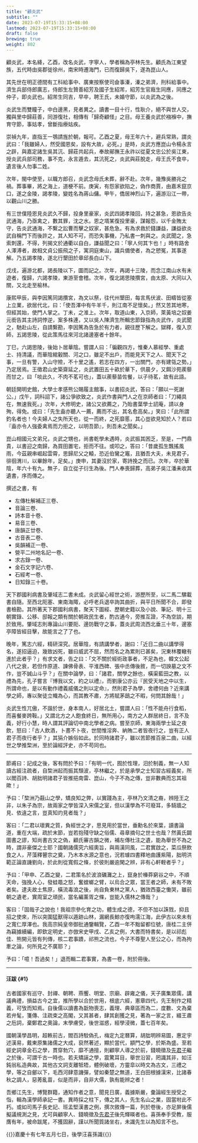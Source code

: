 ```yaml
---
title: "顧炎武"
subtitle: ""
date: 2023-07-19T15:33:15+08:00
lastmod: 2023-07-19T15:33:15+08:00
draft: false
brewing: true
weight: 802
---
```



顧炎武，本名絳，乙酉，改名炎武，字寧人，學者稱為亭林先生。顧氏為江東望族，五代時由吳郡徙徐州，南宋時遷海門，已而復歸吳下，遂為崑山人。

其先世在明正德間有工科給事中、廣東按察使司僉事溱，溱之弟濟，刑科給事中。濟生兵部侍郎廣志，侍郎生左贊善紹芳及國子生紹芾，紹芳生官廕生同應，同應之仲子，即炎武也。紹芾生同吉，早卒，聘王氏，未婚守節，以炎武為之後。

炎武生而雙瞳子，中白邊黑，見者異之。讀書一目十行，性耿介，絕不與世人交，獨與里中歸莊善，同游復社，相傳有「歸奇顧怪」之目。母王養炎武於襁褓中，撫育守節，事姑孝，曾斷指療姑疾。

崇禎九年，直指王一鶚請旌於朝，報可。乙酉之夏，母王年六十，避兵常熟，謂炎武曰：「我雖婦人，然受國恩矣，設有大故，必死。」是時，炎武方應崑山令楊永言之辟，與嘉定諸生吳其沆、歸莊共起兵，奉故鄖撫王永祚以從夏文忠公於吳江東，授炎武兵部司務，事不克，永言遁去，其沆死之，炎武與莊脫走，母王氏不食卒，遺言後人勿事二姓。

次年，閩中使至，以職方郎召，炎武念母氏未葬，辭不赴。次年，幾豫吳勝兆之禍。葬事畢，將之海上，道梗不前。庚寅，有怨家欲陷之，偽作商賈，由嘉禾竄京口，遂之金陵，謁孝陵，變姓名為蔣山傭。甲午，僑居神烈山下，遍游沿江一帶，以觀山川之勝。

有三世僕陸恩見炎武久不歸，投身里豪家，炎武四謁孝陵回，持之甚急，恩欲告炎武通海，乃亟禽之，數其罪，沈之水。恩之壻某復投里豪，謀報怨，以千金賄太守，告炎武通海，不繫之訟曹而擊之奴家，甚危急。有為求救於錢謙益，謙益欲炎武自稱門下而後許之，其人知不可，而恐失事機，乃私書一刺與之。炎武聞之，急索刺還，不得，列揭文於通衢以自白，謙益聞之曰：「寧人何其卞也！」時有路舍人澤溥者，故相文貞公振飛之子，寓洞庭東山，識兵備使者，為之愬冤，其事遂解。乃五謁孝陵，遂北行墾田於章邱長白山下。

戊戌，遍游北都，謁長陵以下，圖而記之。次年，再謁十三陵，而念江南山水有未遊者，復歸，六謁孝陵，東游至會稽。次年，復北謁思陵攢宮，由太原、大同以入關，又北走至榆林。

康熙甲辰，與李因篤同謁攢宮，為文以祭，往代州墾田，每言馬伏波、田疇皆從塞上立業，欲居代北，曰：「使吾澤中有牛羊千，則江南不足懷矣。」然又苦其地寒，但經其始，使門人掌之。丁未，之淮上。次年，取道山東，入京師，萊黃培之奴姜元銜告其主詩詞悖逆，案多株連，又以吳人陳濟生所輯忠節錄指為炎武作，炎武聞之，馳赴山左，自請繫勘，李因篤為告急於有力者，親往歷下解之。獄釋，復入京師，五謁思陵，從此策馬往來河北諸邊塞者十餘年。

丁巳，六謁思陵，後始卜居華陰。嘗謂人曰：「徧觀四方，惟秦人慕經學、重處士、持清議，而華陰綰轂關、河之口，雖足不出戶，而能見天下之人、聞天下之事，一旦有警，入山守險，不十里之遙，若志在四方，一出關門，亦有建瓴之勢。」乃定居焉。王徵君山史築齋延之，炎武置田五十畝於華下，供晨夕，又餌沙苑蒺藜而甘之，曰「啖此久，不肉不茗可也」，蓋以蒺藜苗佐餐，以子待茗，故有此語。

朝廷開明史館，大學士孝感熊公賜履主館事，以書招炎武，答曰：「願以一死謝公。」戊午，詞科詔下，諸公爭欲致之，炎武作書與門人之在京師者曰：「刀繩具在，無速我死。」次年，大修明史，諸公又欲薦之，乃貽書葉學士訒庵，請以身殉，得免。或曰：「先生盍亦聽人一薦，薦而不出，其名愈高矣。」笑曰：「此所謂釣名者也！今夫婦人之失所天也，從一而終，之死靡慝，其心豈欲見知於人？若曰『盍亦令人強委禽焉而力拒之，以明吾節』，則吾未之聞矣。」

崑山相國元文弟兄，炎武之甥也，尚書乾學未遇時，炎武振其困乏，至是，一門鼎貴，以書迎之南歸，為買田置宅，拒而不往。或叩之，答曰：「昔歲孤生飄搖風雨，今茲親串崛起雲霄，思歸尼父之轅，恐近伯鸞之竈，且猶吾大夫，未見君子，徘徊渭川，以畢餘年，足矣。」庚申，其妻沒於家，寄詩挽之而已。次年，卒於華陰，年六十有九。無子，自立從子衍生為後。門人奉喪歸葬，高弟子吳江潘耒收其遺書，序而傳之。

撰述之書，有

- 左傳杜解補正三卷、
- 音論三卷、
- 詩本音十卷、
- 易音三卷、
- 唐韻正廿卷、
- 古音表二卷、
- 吳韻補正一卷、
- 營平二州地名記一卷、
- 求古錄一卷、
- 金石文字記六卷、
- 石經考一卷、
- 日知錄三十卷。


天下郡國利病書及肇域志二書未成。炎武留心經世之術，游歷所至，以二馬二騾載書自隨。至西北阨塞、東南海陬，必呼老兵退卒詢其曲折，與平日所聞不合，即發書檢勘。其所著天下郡國利病書，聚天下圖經、歷朝史籍以及小說、筆記、明十三朝實錄、公移、邸報之類有關於朝政民生者，酌古通今，旁推互證，不為空談，期於致用。肇域志則專論山川要阨、邊防戰守之事，蓋炎武周流西北垂三十年，邊塞亭障皆經目擊，故能言之了了也。

晚年，篤志六經，精研深究。居華陰，有請講學者，謝曰：「近日二曲以講學得名，遂招逼迫，幾致凶死，雖曰威武不屈，然而名之為累則已甚矣，況東林覆轍有進於此者乎？」有求文者，告之曰：「文不關於經術政事者，不足為也，韓文公起八代之衰，若但作原道、諫佛骨表、平淮西碑、張中丞傳後敘，而一切諛墓之文不作，豈不誠山斗乎？」在關中論學，曰：「諸君，關學之餘也，橫渠藍田之教，以禮為先，孔子嘗言『博我以文，約之以禮』，而劉康公亦云『民受天地之中以生，所謂命也，是以有動作禮義威儀之則以定命』，然則君子為學，舍禮何由？近來講學之師，專以聚徒立幟為心，而其教不肅，方將賦茅鴟之不暇，何問其餘哉！」

炎武生性兀傲，不諧於世，身本南人，好居北土，嘗謂人曰：「性不能舟行食稻，而喜餐麥跨鞍。」又謂北方之人飽食終日，無所用心，南方之人群居終日，言不及義，好行小慧，時人謂其評論切中南北學者之病。嘗至京師，東海兩學士延之夜飲，怒曰：「古人飲酒，卜晝不卜夜，世間惟淫奔、納賄二者皆夜行之，豈有正人君子而夜行者乎？」其狷介嫉俗如此。於同時諸君子，雖以苦節推百泉二曲，以經世之學推棃洲，至於論經評史，亦不苟同也。

---

節甫曰：記成之後，客有問於予曰：「有明一代，囿於性理，汨於制義，無一人知讀古經注疏者，自棃洲起而振其頹波，亭林繼之，於是承學之士知習古經義矣，所以閻百詩、胡胐明諸君子皆推挹南雷、崑山，今子不為之傳，豈非數典而忘其祖歟！」

予曰：「棃洲乃蕺山之學，矯良知之弊，以實踐為主，亭林乃文清之裔，辨陸王之非，以朱子為宗，故兩家之學皆深入宋儒之室，但以漢學為不可廢耳，多騎牆之見、依違之言，豈真知灼見者哉？」

客曰：「二君以瓌異之質，負經世之才，思見用於當世，垂勳名於來葉，讀書論道，重在大端，疏於末節，豈若抱殘守缺之俗儒、尋章摘句之世士也哉？然黃氏闢圖書之謬，知尚書古文之偽，顧氏審古韻之微，補左傳杜注之遺，能為舉世不為之時，謂非豪傑之士耶？國朝諸儒究六經奧旨，與兩漢同風，二君實啟之，菜瓜祭飲食之人，芹藻釋瞽宗之奠，乃木本水源之意也，況若璩四書釋地曲護紫陽，胐明洪範正論直譏劉向，於此則從寬假之條，於彼則嚴逾閑之辨，非有心軒輊者乎？」

予曰：「甲申、乙酉之變，二君策名於波浪礪灘之上，竄身於榛莽窮谷之中，不順天命，強挽人心，發蛙黽之怒，奮螳螂之臂，以烏合之眾，當王者之師，未有不敗者矣。逮夫故土焦原，橫流毒浪之後，尚自負東林之黨人，猶效西臺之慟哭，雖前朝之遺老，實周室之頑民，當名編薰胥之條，豈能入儒林之傳哉？」

客曰：「固哉子之說也！我祖宗參化育之功，體生成之德，不但不加以誅戮，抑且招之使來，所以突圍猛獸得以遁跡山林，漏網長鯨亦復呴濡江海，此伊古以來未有之寬仁厚澤也。我高宗純皇帝御批通鑒輯覽，乙酉一年不黜留都位號，唐桂二主併為竊據續編，即欽定明史，亦倣宋史甲戌、乙亥之例，大書而特書矣，是以祁彪佳、熊開元皆有列傳，核二君事蹟，祁熊之流也，今子不尊聖人至公之心，而為拘牽之論，何所見之不廣耶？」

予曰：「噫！吾過矣！」退而輯二君事實，為書一卷，附於冊後。

---

#### 汪跋 {#1}

古者國家有巡守、封禪、朝聘、燕饗、明堂、宗廟、辟雍之儀，天子廣集眾儒，講議典禮，損益古今之宜，推所學以合於世用，根底六經，憲章四代，先王制作之精義，可攷而知焉。自後儒以讀書為翫物喪志，義理、典章區而為二，度數、文為棄若弁髦，箋傳、注疏束之高閣，又其甚者，肆其創獲之見，著為一家之言，綴王肅之卮詞，棄鄭君之奧論，末學膚受，後世滋惑，經學浸微，蓋七百年矣。

國朝漢學昌明，超軼前古，閻百詩駮偽孔，梅定九定曆算，胡朏明辨易圖，惠定宇述漢易，戴東原集諸儒之大成，裒然著述，顯於當代，顓門之學，於斯為盛。至若經史詞章金石之學，貫穿勃穴，靡不通擅，則顧寧人導之於前，錢曉徵及[先君子](../07-6/)繼之於後，可謂千古一時也。若夫矯誣之學，震驚耳目，舉世沿習，罔識其非，如汪鈍翁私造典故，其他古文詞支離牴牾，體例破壞，方靈皐以時文為古文，三禮之學，等之自鄶以下，毛西河肆意譏彈，譬如秦楚之無道，王白田根據漢宋，比諸春秋之調人，惡莠亂苗，似是而非，自非大儒，孰有能辨之者！

吾鄉江先生，博覽群籍，通知作者之意，聞見日廣，義據斯嚴，彙論經生授受之恉，輯為漢學師承記一書。異時採之柱下，傳之其人，先生名山之業，固當坿此不朽。或如司馬子長史記、班孟堅漢書之例，撰次敘傳一篇，列於卷後，亦足屏後儒擬議規測之見，尤可與顧寧人、錢曉徵及[先君子](../07-6/)後先輝暎者也。喜孫奉手受教，服膺有年，被命跋尾，不獲固辭，謹以所聞質諸坐右，未識先生以為知言不也。

{{<sign>}}嘉慶十有七年五月七日，後學汪喜孫識{{</sign>}}